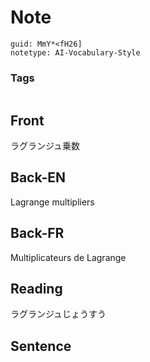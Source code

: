 # Note
```
guid: MmY*<fH26]
notetype: AI-Vocabulary-Style
```

### Tags
```
```

## Front
ラグランジュ乗数

## Back-EN
Lagrange multipliers

## Back-FR
Multiplicateurs de Lagrange

## Reading
ラグランジュじょうすう

## Sentence

